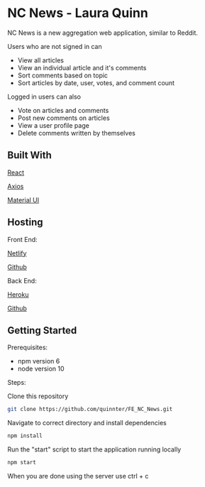 # NC News - Laura Quinn

NC News is a new aggregation web application, similar to Reddit. 

Users who are not signed in can
- View all articles
- View an individual article and it's comments
- Sort comments based on topic
- Sort articles by date, user, votes, and comment count
  
Logged in users can also
- Vote on articles and comments
- Post new comments on articles
- View a user profile page
- Delete comments written by themselves

## Built With
[React](https://reactjs.org/)

[Axios](https://github.com/axios/axios)

[Material UI](https://material-ui.com/)

## Hosting
Front End:

[Netlify](https://lauraqncnews.netlify.com)

[Github](https://github.com/quinnter/FE_NC_News.git)

Back End:

[Heroku](https://lauraq-nc-news.herokuapp.com/api/articles)

[Github](https://github.com/quinnter/nc_news)

## Getting Started

Prerequisites:

- npm version 6
- node version 10

Steps:

Clone this repository

```bash
git clone https://github.com/quinnter/FE_NC_News.git
```
Navigate to correct directory and install dependencies

```bash
npm install
```

Run the "start" script to start the application running locally

```bash
npm start
```

When you are done using the server use ctrl + c


